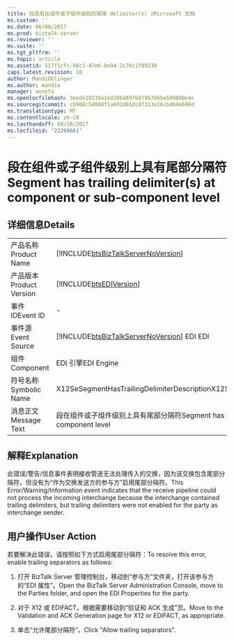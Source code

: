 ```yaml
---
title: 段具有在组件或子组件级别的尾随 delimiter(s) |Microsoft 文档
ms.custom: ''
ms.date: 06/08/2017
ms.prod: biztalk-server
ms.reviewer: ''
ms.suite: ''
ms.tgt_pltfrm: ''
ms.topic: article
ms.assetid: 517f1cfc-66c1-47e6-be94-2c76c1f89230
caps.latest.revision: 10
author: MandiOhlinger
ms.author: mandia
manager: anneta
ms.openlocfilehash: 3eede2923da1ed206a897b879b7b6be589800e4c
ms.sourcegitcommit: cb908c540d8f1a692d01dc8f313e16cb4b4e696d
ms.translationtype: MT
ms.contentlocale: zh-CN
ms.lasthandoff: 09/20/2017
ms.locfileid: "22269661"
---
```

# <a name="segment-has-trailing-delimiters-at-component-or-sub-component-level"></a><span data-ttu-id="0c715-102">段在组件或子组件级别上具有尾部分隔符</span><span class="sxs-lookup"><span data-stu-id="0c715-102">Segment has trailing delimiter(s) at component or sub-component level</span></span>
## <a name="details"></a><span data-ttu-id="0c715-103">详细信息</span><span class="sxs-lookup"><span data-stu-id="0c715-103">Details</span></span>  
  
|||  
|-|-|  
|<span data-ttu-id="0c715-104">产品名称</span><span class="sxs-lookup"><span data-stu-id="0c715-104">Product Name</span></span>|[!INCLUDE[btsBizTalkServerNoVersion](../includes/btsbiztalkservernoversion-md.md)]|  
|<span data-ttu-id="0c715-105">产品版本</span><span class="sxs-lookup"><span data-stu-id="0c715-105">Product Version</span></span>|[!INCLUDE[btsEDIVersion](../includes/btsediversion-md.md)]|  
|<span data-ttu-id="0c715-106">事件 ID</span><span class="sxs-lookup"><span data-stu-id="0c715-106">Event ID</span></span>|-|  
|<span data-ttu-id="0c715-107">事件源</span><span class="sxs-lookup"><span data-stu-id="0c715-107">Event Source</span></span>|[!INCLUDE[btsBizTalkServerNoVersion](../includes/btsbiztalkservernoversion-md.md)]<span data-ttu-id="0c715-108"> EDI</span><span class="sxs-lookup"><span data-stu-id="0c715-108"> EDI</span></span>|  
|<span data-ttu-id="0c715-109">组件</span><span class="sxs-lookup"><span data-stu-id="0c715-109">Component</span></span>|<span data-ttu-id="0c715-110">EDI 引擎</span><span class="sxs-lookup"><span data-stu-id="0c715-110">EDI Engine</span></span>|  
|<span data-ttu-id="0c715-111">符号名称</span><span class="sxs-lookup"><span data-stu-id="0c715-111">Symbolic Name</span></span>|<span data-ttu-id="0c715-112">X12SeSegmentHasTrailingDelimiterDescription</span><span class="sxs-lookup"><span data-stu-id="0c715-112">X12SeSegmentHasTrailingDelimiterDescription</span></span>|  
|<span data-ttu-id="0c715-113">消息正文</span><span class="sxs-lookup"><span data-stu-id="0c715-113">Message Text</span></span>|<span data-ttu-id="0c715-114">段在组件或子组件级别上具有尾部分隔符</span><span class="sxs-lookup"><span data-stu-id="0c715-114">Segment has trailing delimiter(s) at component or sub-component level</span></span>|  
  
## <a name="explanation"></a><span data-ttu-id="0c715-115">解释</span><span class="sxs-lookup"><span data-stu-id="0c715-115">Explanation</span></span>  
 <span data-ttu-id="0c715-116">此错误/警告/信息事件表明接收管道无法处理传入的交换，因为该交换包含尾部分隔符，但没有为“作为交换发送方的参与方”启用尾部分隔符。</span><span class="sxs-lookup"><span data-stu-id="0c715-116">This Error/Warning/Information event indicates that the receive pipeline could not process the incoming interchange because the interchange contained trailing delimiters, but trailing delimiters were not enabled for the party as interchange sender.</span></span>  
  
## <a name="user-action"></a><span data-ttu-id="0c715-117">用户操作</span><span class="sxs-lookup"><span data-stu-id="0c715-117">User Action</span></span>  
 <span data-ttu-id="0c715-118">若要解决此错误，请按照如下方式启用尾部分隔符：</span><span class="sxs-lookup"><span data-stu-id="0c715-118">To resolve this error, enable trailing separators as follows:</span></span>  
  
1.  <span data-ttu-id="0c715-119">打开 BizTalk Server 管理控制台，移动到“参与方”文件夹，打开该参与方的“EDI 属性”。</span><span class="sxs-lookup"><span data-stu-id="0c715-119">Open the BizTalk Server Administration Console, move to the Parties folder, and open the EDI Properties for the party.</span></span>  
  
2.  <span data-ttu-id="0c715-120">对于 X12 或 EDIFACT，根据需要移动到“验证和 ACK 生成”页。</span><span class="sxs-lookup"><span data-stu-id="0c715-120">Move to the Validation and ACK Generation page for X12 or EDIFACT, as appropriate.</span></span>  
  
3.  <span data-ttu-id="0c715-121">单击“允许尾部分隔符”。</span><span class="sxs-lookup"><span data-stu-id="0c715-121">Click "Allow trailing separators".</span></span>